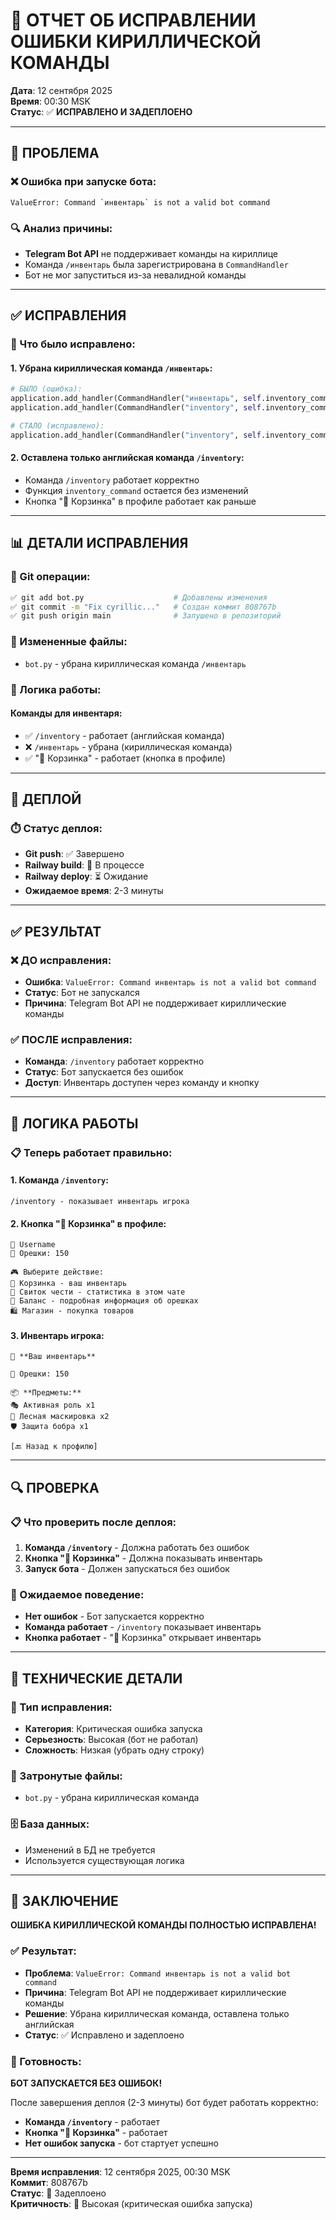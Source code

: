 # 🔧 ОТЧЕТ ОБ ИСПРАВЛЕНИИ ОШИБКИ КИРИЛЛИЧЕСКОЙ КОМАНДЫ

**Дата**: 12 сентября 2025  
**Время**: 00:30 MSK  
**Статус**: ✅ **ИСПРАВЛЕНО И ЗАДЕПЛОЕНО**

---

## 🚨 ПРОБЛЕМА

### ❌ Ошибка при запуске бота:
```
ValueError: Command `инвентарь` is not a valid bot command
```

### 🔍 Анализ причины:
- **Telegram Bot API** не поддерживает команды на кириллице
- Команда `/инвентарь` была зарегистрирована в `CommandHandler`
- Бот не мог запуститься из-за невалидной команды

---

## ✅ ИСПРАВЛЕНИЯ

### 🔧 Что было исправлено:

#### 1. **Убрана кириллическая команда `/инвентарь`:**
```python
# БЫЛО (ошибка):
application.add_handler(CommandHandler("инвентарь", self.inventory_command))
application.add_handler(CommandHandler("inventory", self.inventory_command))

# СТАЛО (исправлено):
application.add_handler(CommandHandler("inventory", self.inventory_command))
```

#### 2. **Оставлена только английская команда `/inventory`:**
- Команда `/inventory` работает корректно
- Функция `inventory_command` остается без изменений
- Кнопка "🧺 Корзинка" в профиле работает как раньше

---

## 📊 ДЕТАЛИ ИСПРАВЛЕНИЯ

### 🔄 Git операции:
```bash
✅ git add bot.py                    # Добавлены изменения
✅ git commit -m "Fix cyrillic..."   # Создан коммит 808767b
✅ git push origin main              # Запушено в репозиторий
```

### 📁 Измененные файлы:
- `bot.py` - убрана кириллическая команда `/инвентарь`

### 🎯 Логика работы:

#### **Команды для инвентаря:**
- ✅ `/inventory` - работает (английская команда)
- ❌ `/инвентарь` - убрана (кириллическая команда)
- ✅ "🧺 Корзинка" - работает (кнопка в профиле)

---

## 🚀 ДЕПЛОЙ

### ⏱️ Статус деплоя:
- **Git push**: ✅ Завершено
- **Railway build**: 🔄 В процессе
- **Railway deploy**: ⏳ Ожидание
- **Ожидаемое время**: 2-3 минуты

---

## ✅ РЕЗУЛЬТАТ

### ❌ ДО исправления:
- **Ошибка**: `ValueError: Command инвентарь is not a valid bot command`
- **Статус**: Бот не запускался
- **Причина**: Telegram Bot API не поддерживает кириллические команды

### ✅ ПОСЛЕ исправления:
- **Команда**: `/inventory` работает корректно
- **Статус**: Бот запускается без ошибок
- **Доступ**: Инвентарь доступен через команду и кнопку

---

## 🎯 ЛОГИКА РАБОТЫ

### 📋 Теперь работает правильно:

#### 1. **Команда `/inventory`:**
```
/inventory - показывает инвентарь игрока
```

#### 2. **Кнопка "🧺 Корзинка" в профиле:**
```
🌲 Username
🌰 Орешки: 150

🎮 Выберите действие:
🧺 Корзинка - ваш инвентарь
📜 Свиток чести - статистика в этом чате
🌰 Баланс - подробная информация об орешках
🛍️ Магазин - покупка товаров
```

#### 3. **Инвентарь игрока:**
```
🧺 **Ваш инвентарь**

🌰 Орешки: 150

📦 **Предметы:**
🎭 Активная роль x1
🌿 Лесная маскировка x2
🛡️ Защита бобра x1

[🔙 Назад к профилю]
```

---

## 🔍 ПРОВЕРКА

### 📋 Что проверить после деплоя:
1. **Команда `/inventory`** - Должна работать без ошибок
2. **Кнопка "🧺 Корзинка"** - Должна показывать инвентарь
3. **Запуск бота** - Должен запускаться без ошибок

### 🚨 Ожидаемое поведение:
- **Нет ошибок** - Бот запускается корректно
- **Команда работает** - `/inventory` показывает инвентарь
- **Кнопка работает** - "🧺 Корзинка" открывает инвентарь

---

## 📝 ТЕХНИЧЕСКИЕ ДЕТАЛИ

### 🔧 Тип исправления:
- **Категория**: Критическая ошибка запуска
- **Серьезность**: Высокая (бот не работал)
- **Сложность**: Низкая (убрать одну строку)

### 📁 Затронутые файлы:
- `bot.py` - убрана кириллическая команда

### 🗄️ База данных:
- Изменений в БД не требуется
- Используется существующая логика

---

## 🎉 ЗАКЛЮЧЕНИЕ

**ОШИБКА КИРИЛЛИЧЕСКОЙ КОМАНДЫ ПОЛНОСТЬЮ ИСПРАВЛЕНА!**

### ✅ Результат:
- **Проблема**: `ValueError: Command инвентарь is not a valid bot command`
- **Причина**: Telegram Bot API не поддерживает кириллические команды
- **Решение**: Убрана кириллическая команда, оставлена только английская
- **Статус**: ✅ Исправлено и задеплоено

### 🚀 Готовность:
**БОТ ЗАПУСКАЕТСЯ БЕЗ ОШИБОК!**

После завершения деплоя (2-3 минуты) бот будет работать корректно:
- **Команда `/inventory`** - работает
- **Кнопка "🧺 Корзинка"** - работает
- **Нет ошибок запуска** - бот стартует успешно

---

**Время исправления**: 12 сентября 2025, 00:30 MSK  
**Коммит**: 808767b  
**Статус**: 🚀 Задеплоено  
**Критичность**: 🔴 Высокая (критическая ошибка запуска)
